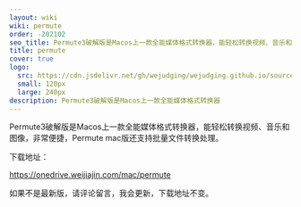 ```yaml
---
layout: wiki
wiki: permute
order: -202102
seo_title: Permute3破解版是Macos上一款全能媒体格式转换器，能轻松转换视频、音乐和图像，非常便捷，Permute mac版还支持批量文件转换处理。
title: permute
cover: true
logo:
  src: https://cdn.jsdelivr.net/gh/wejudging/wejudging.github.io/source/images/项目图片/permute/permute.png
  small: 120px
  large: 240px
description: Permute3破解版是Macos上一款全能媒体格式转换器
---
```


Permute3破解版是Macos上一款全能媒体格式转换器，能轻松转换视频、音乐和图像，非常便捷，Permute mac版还支持批量文件转换处理。

下载地址：

https://onedrive.weijiajin.com/mac/permute


如果不是最新版，请评论留言，我会更新，下载地址不变。